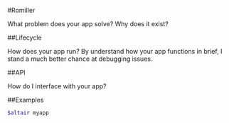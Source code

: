 #Romiller

What problem does your app solve? Why does it exist?

##Lifecycle

How does your app run? By understand how your app functions in brief, I stand a much better chance at debugging issues.

##API

How do I interface with your app?

##Examples

```bash
$altair myapp
```
